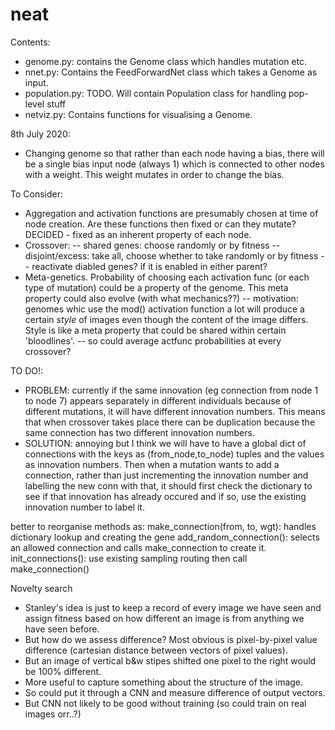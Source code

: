 # neat

Contents:
- genome.py: contains the Genome class which handles mutation etc.
- nnet.py: Contains the FeedForwardNet class which takes a Genome as input.
- population.py: TODO. Will contain Population class for handling pop-level stuff
- netviz.py: Contains functions for visualising a Genome.


8th July 2020:
- Changing genome so that rather than each node having
a bias, there will be a single bias input node (always 1)
which is connected to other nodes with a weight. This weight
mutates in order to change the bias.

To Consider:
- Aggregation and activation functions are presumably
chosen at time of node creation. Are these functions
then fixed or can they mutate? DECIDED - fixed as an inherent property of each node.
- Crossover:
-- shared genes: choose randomly or by fitness
-- disjoint/excess: take all, choose whether to take randomly or by fitness
-- reactivate diabled genes? if it is enabled in either parent?
- Meta-genetics. Probability of choosing each activation func (or each
type of mutation) could be a property of the genome. This meta 
property could also evolve (with what mechanics??)
-- motivation: genomes whic use the mod() activation function
a lot will produce a certain *style* of images even though the 
content of the image differs. Style is like a meta property that 
could be shared within certain 'bloodlines'.
-- so could average actfunc probabilities at every crossover?


TO DO!:
- PROBLEM: currently if the same innovation (eg connection from node 1 to node 7)
appears separately in different individuals because of different mutations,
it will have different innovation numbers. This means that when crossover
takes place there can be duplication because the same connection has two
different innovation numbers.
- SOLUTION: annoying but I think we will have to have a global dict of
connections with the keys as (from_node,to_node) tuples and the values
as innovation numbers. Then when a mutation wants to add a connection,
rather than just incrementing the innovation number and labelling the new conn
with that, it should first check the dictionary to see if that innovation
has already occured and if so, use the existing innovation number to label it.

better to reorganise methods as:
make_connection(from, to, wgt): handles dictionary lookup and creating the gene
add_random_connection(): selects an allowed connection and calls make_connection to create it.
init_connections(): use existing sampling routing then call make_connection()

Novelty search
- Stanley's idea is just to keep a record of every image we have seen and 
assign fitness based on how different an image is from anything we have seen
before.
- But how do we assess difference? Most obvious is pixel-by-pixel value difference
(cartesian distance between vectors of pixel values).
- But an image of vertical b&w stipes shifted one pixel to the right would be 100%
different.
- More useful to capture something about the structure of the image.
- So could put it through a CNN and measure difference of output vectors.
- But CNN not likely to be good without training (so could train on real images orr..?)
